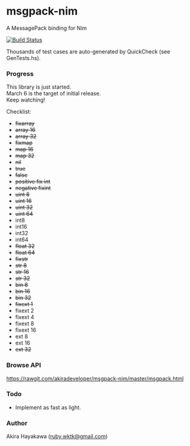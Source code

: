 # msgpack-nim

A MessagePack binding for Nim

[![Build Status](https://travis-ci.org/akiradeveloper/msgpack-nim.svg?branch=master)](https://travis-ci.org/akiradeveloper/msgpack-nim)

Thousands of test cases are auto-generated by QuickCheck (see GenTests.hs).

### Progress

This library is just started.  
March 6 is the target of initial release.  
Keep watching!

Checklist:

* ~~fixarray~~  
* ~~array 16~~  
* ~~array 32~~  
* ~~fixmap~~  
* ~~map 16~~  
* ~~map 32~~  
* ~~nil~~  
* ~~true~~  
* ~~false~~  
* ~~positive fix int~~  
* ~~negative fixint~~  
* ~~uint 8~~  
* ~~uint 16~~  
* ~~uint 32~~  
* ~~uint 64~~  
* int8  
* int16  
* int32  
* int64  
* ~~float 32~~  
* ~~float 64~~  
* ~~fixstr~~  
* ~~str 8~~  
* ~~str 16~~  
* ~~str 32~~  
* ~~bin 8~~  
* ~~bin 16~~  
* ~~bin 32~~  
* ~~fixext 1~~  
* fixext 2  
* fixext 4  
* fixext 8  
* fixext 16  
* ext 8  
* ext 16  
* ~~ext 32~~  

### Browse API

https://rawgit.com/akiradeveloper/msgpack-nim/master/msgpack.html

### Todo

* Implement as fast as light.

### Author

Akira Hayakawa (ruby.wktk@gmail.com)
